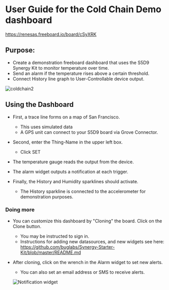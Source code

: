 # User Guide for the Cold Chain Demo dashboard 

https://renesas.freeboard.io/board/cSyXRK

## Purpose:

* Create a demonstration freeboard dashboard that uses the S5D9 Synergy Kit to monitor temperature over time.
* Send an alarm if the temperature rises above a certain threshold.
* Connect History line graph to User-Controllable device output.

![coldchain2](https://github.com/buglabs/Synergy-Starter-Kit/blob/master/Pictures/coldchain2.PNG)

## Using the Dashboard

* First, a trace line forms on a map of San Francisco.
  * This uses simulated data
  * A GPS unit can connect to your S5D9 board via Grove Connector.

* Second, enter the Thing-Name in the upper left box.
  * Click SET
  
* The temperature gauge reads the output from the device.

* The alarm widget outputs a notification at each trigger.

* Finally, the History and Humidity sparklines should activate. 
  * The History sparkline is connected to the accelerometer for demonstration purposes.
  
### Doing more

* You can customize this dashboard by "Cloning" the board. Click on the Clone button.
  * You may be instructed to sign in.
  * Instructions for adding new datasources, and new widgets see here:
  https://github.com/buglabs/Synergy-Starter-Kit/blob/master/README.md
  
* After cloning, click on the wrench in the Alarm widget to set new alerts.
  * You can also set an email address or SMS to receive alerts.
  
  ![Notification widget](https://github.com/buglabs/Synergy-Starter-Kit/blob/master/Pictures/Notification%20widget.PNG)
  
  
